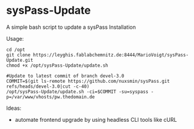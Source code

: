 # sysPass-Update

A simple bash script to update a sysPass Installation

Usage:

```
cd /opt
git clone https://leyghis.fablabchemnitz.de:8444/MarioVoigt/sysPass-Update.git
chmod +x /opt/sysPass-Update/update.sh

#Update to latest commit of branch devel-3.0
COMMIT=$(git ls-remote https://github.com/nuxsmin/sysPass.git refs/heads/devel-3.0|cut -c-40)
/opt/sysPass-Update/update.sh -ci=$COMMIT -su=syspass -p=/var/www/vhosts/pw.thedomain.de
```

Ideas:
* automate frontend upgrade by using headless CLI tools like cURL
